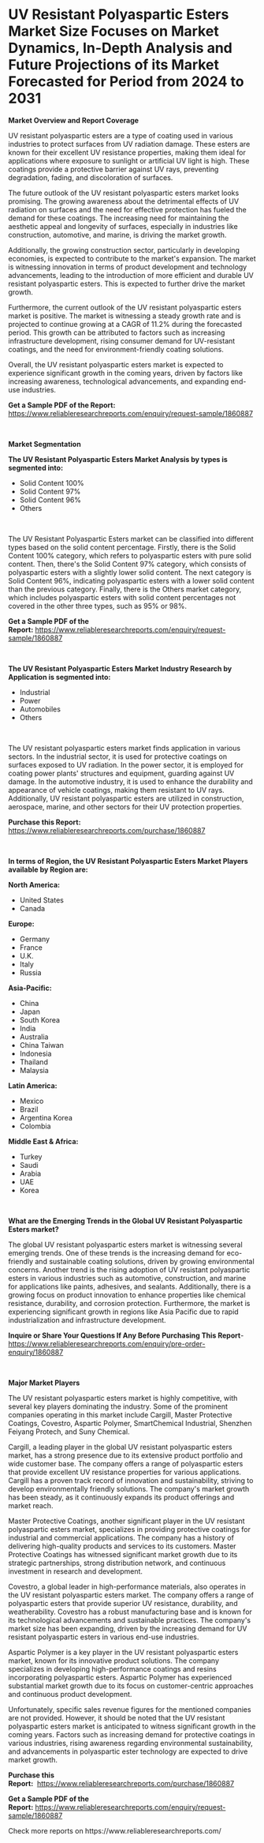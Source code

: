 <p><h1>UV Resistant Polyaspartic Esters Market Size Focuses on Market Dynamics, In-Depth Analysis and Future Projections of its Market Forecasted for Period from 2024 to 2031</h1></p><p><strong>Market Overview and Report Coverage</strong></p>
<p><p>UV resistant polyaspartic esters are a type of coating used in various industries to protect surfaces from UV radiation damage. These esters are known for their excellent UV resistance properties, making them ideal for applications where exposure to sunlight or artificial UV light is high. These coatings provide a protective barrier against UV rays, preventing degradation, fading, and discoloration of surfaces.</p><p>The future outlook of the UV resistant polyaspartic esters market looks promising. The growing awareness about the detrimental effects of UV radiation on surfaces and the need for effective protection has fueled the demand for these coatings. The increasing need for maintaining the aesthetic appeal and longevity of surfaces, especially in industries like construction, automotive, and marine, is driving the market growth.</p><p>Additionally, the growing construction sector, particularly in developing economies, is expected to contribute to the market's expansion. The market is witnessing innovation in terms of product development and technology advancements, leading to the introduction of more efficient and durable UV resistant polyaspartic esters. This is expected to further drive the market growth.</p><p>Furthermore, the current outlook of the UV resistant polyaspartic esters market is positive. The market is witnessing a steady growth rate and is projected to continue growing at a CAGR of 11.2% during the forecasted period. This growth can be attributed to factors such as increasing infrastructure development, rising consumer demand for UV-resistant coatings, and the need for environment-friendly coating solutions.</p><p>Overall, the UV resistant polyaspartic esters market is expected to experience significant growth in the coming years, driven by factors like increasing awareness, technological advancements, and expanding end-use industries.</p></p>
<p><strong>Get a Sample PDF of the Report:</strong> <a href="https://www.reliableresearchreports.com/enquiry/request-sample/1860887">https://www.reliableresearchreports.com/enquiry/request-sample/1860887</a></p>
<p>&nbsp;</p>
<p><strong>Market Segmentation</strong></p>
<p><strong>The UV Resistant Polyaspartic Esters Market Analysis by types is segmented into:</strong></p>
<p><ul><li>Solid Content 100%</li><li>Solid Content 97%</li><li>Solid Content 96%</li><li>Others</li></ul></p>
<p>&nbsp;</p>
<p><p>The UV Resistant Polyaspartic Esters market can be classified into different types based on the solid content percentage. Firstly, there is the Solid Content 100% category, which refers to polyaspartic esters with pure solid content. Then, there's the Solid Content 97% category, which consists of polyaspartic esters with a slightly lower solid content. The next category is Solid Content 96%, indicating polyaspartic esters with a lower solid content than the previous category. Finally, there is the Others market category, which includes polyaspartic esters with solid content percentages not covered in the other three types, such as 95% or 98%.</p></p>
<p><strong>Get a Sample PDF of the Report:</strong>&nbsp;<a href="https://www.reliableresearchreports.com/enquiry/request-sample/1860887">https://www.reliableresearchreports.com/enquiry/request-sample/1860887</a></p>
<p>&nbsp;</p>
<p><strong>The UV Resistant Polyaspartic Esters Market Industry Research by Application is segmented into:</strong></p>
<p><ul><li>Industrial</li><li>Power</li><li>Automobiles</li><li>Others</li></ul></p>
<p>&nbsp;</p>
<p><p>The UV resistant polyaspartic esters market finds application in various sectors. In the industrial sector, it is used for protective coatings on surfaces exposed to UV radiation. In the power sector, it is employed for coating power plants' structures and equipment, guarding against UV damage. In the automotive industry, it is used to enhance the durability and appearance of vehicle coatings, making them resistant to UV rays. Additionally, UV resistant polyaspartic esters are utilized in construction, aerospace, marine, and other sectors for their UV protection properties.</p></p>
<p><strong>Purchase this Report:</strong>&nbsp; <a href="https://www.reliableresearchreports.com/purchase/1860887">https://www.reliableresearchreports.com/purchase/1860887</a></p>
<p>&nbsp;</p>
<p><strong>In terms of Region, the UV Resistant Polyaspartic Esters Market Players available by Region are:</strong></p>
<p>
    <p> <strong> North America: </strong>
        <ul>
            <li>United States</li>
            <li>Canada</li>
        </ul>
        </p> 
    <p> <strong> Europe: </strong>
        <ul>
            <li>Germany</li>
            <li>France</li>
            <li>U.K.</li>
            <li>Italy</li>
            <li>Russia</li>
        </ul>
        </p> 
    <p> <strong> Asia-Pacific: </strong>
        <ul>
            <li>China</li>
            <li>Japan</li>
            <li>South Korea</li>
            <li>India</li>
            <li>Australia</li>
            <li>China Taiwan</li>
            <li>Indonesia</li>
            <li>Thailand</li>
            <li>Malaysia</li>
        </ul>
        </p> 
    <p> <strong> Latin America: </strong>
        <ul>
            <li>Mexico</li>
            <li>Brazil</li>
            <li>Argentina Korea</li>
            <li>Colombia</li>
        </ul>
        </p> 
    <p> <strong> Middle East & Africa: </strong>
        <ul>
            <li>Turkey</li>
            <li>Saudi</li>
            <li>Arabia</li>
            <li>UAE</li>
            <li>Korea</li>
        </ul>
    </p>
    </p>
<p>&nbsp;</p>
<p><strong>What are the Emerging Trends in the Global UV Resistant Polyaspartic Esters market?</strong></p>
<p><p>The global UV resistant polyaspartic esters market is witnessing several emerging trends. One of these trends is the increasing demand for eco-friendly and sustainable coating solutions, driven by growing environmental concerns. Another trend is the rising adoption of UV resistant polyaspartic esters in various industries such as automotive, construction, and marine for applications like paints, adhesives, and sealants. Additionally, there is a growing focus on product innovation to enhance properties like chemical resistance, durability, and corrosion protection. Furthermore, the market is experiencing significant growth in regions like Asia Pacific due to rapid industrialization and infrastructure development.</p></p>
<p><strong>Inquire or Share Your Questions If Any Before Purchasing This Report</strong>- <a href="https://www.reliableresearchreports.com/enquiry/pre-order-enquiry/1860887">https://www.reliableresearchreports.com/enquiry/pre-order-enquiry/1860887</a></p>
<p>&nbsp;</p>
<p><strong>Major Market Players</strong></p>
<p><p>The UV resistant polyaspartic esters market is highly competitive, with several key players dominating the industry. Some of the prominent companies operating in this market include Cargill, Master Protective Coatings, Covestro, Aspartic Polymer, SmartChemical Industrial, Shenzhen Feiyang Protech, and Suny Chemical.</p><p>Cargill, a leading player in the global UV resistant polyaspartic esters market, has a strong presence due to its extensive product portfolio and wide customer base. The company offers a range of polyaspartic esters that provide excellent UV resistance properties for various applications. Cargill has a proven track record of innovation and sustainability, striving to develop environmentally friendly solutions. The company's market growth has been steady, as it continuously expands its product offerings and market reach.</p><p>Master Protective Coatings, another significant player in the UV resistant polyaspartic esters market, specializes in providing protective coatings for industrial and commercial applications. The company has a history of delivering high-quality products and services to its customers. Master Protective Coatings has witnessed significant market growth due to its strategic partnerships, strong distribution network, and continuous investment in research and development.</p><p>Covestro, a global leader in high-performance materials, also operates in the UV resistant polyaspartic esters market. The company offers a range of polyaspartic esters that provide superior UV resistance, durability, and weatherability. Covestro has a robust manufacturing base and is known for its technological advancements and sustainable practices. The company's market size has been expanding, driven by the increasing demand for UV resistant polyaspartic esters in various end-use industries.</p><p>Aspartic Polymer is a key player in the UV resistant polyaspartic esters market, known for its innovative product solutions. The company specializes in developing high-performance coatings and resins incorporating polyaspartic esters. Aspartic Polymer has experienced substantial market growth due to its focus on customer-centric approaches and continuous product development.</p><p>Unfortunately, specific sales revenue figures for the mentioned companies are not provided. However, it should be noted that the UV resistant polyaspartic esters market is anticipated to witness significant growth in the coming years. Factors such as increasing demand for protective coatings in various industries, rising awareness regarding environmental sustainability, and advancements in polyaspartic ester technology are expected to drive market growth.</p></p>
<p><strong>Purchase this Report:</strong>&nbsp;&nbsp;<a href="https://www.reliableresearchreports.com/purchase/1860887">https://www.reliableresearchreports.com/purchase/1860887</a></p>
<p></p>
<p><strong>Get a Sample PDF of the Report:</strong>&nbsp;<a href="https://www.reliableresearchreports.com/enquiry/request-sample/1860887">https://www.reliableresearchreports.com/enquiry/request-sample/1860887</a></p>
<p>Check more reports on https://www.reliableresearchreports.com/</p>